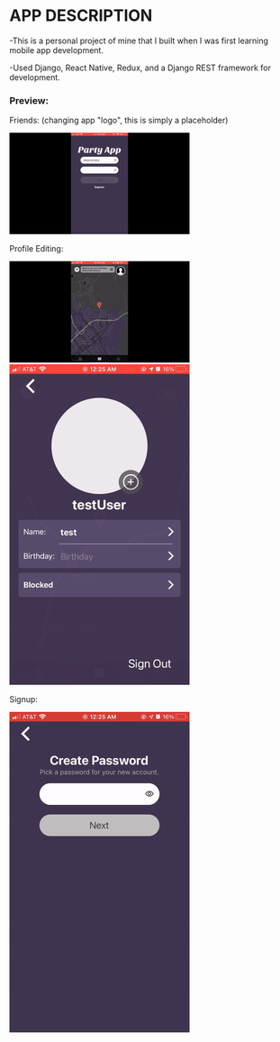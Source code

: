 # APP DESCRIPTION

-This is a personal project of mine that I built when I was first learning mobile app development.

-Used Django, React Native, Redux, and a Django REST framework for development.


<h3>Preview:</h3>

Friends: (changing app "logo", this is simply a placeholder)

![friends](app-preview/friends.gif) 


Profile Editing:

![imagepicker](app-preview/imagepicker.gif) ![bdaypicker](app-preview/bdaypicker.gif)


Signup:

![signup](app-preview/signup.gif) 


